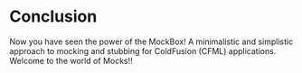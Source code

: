 # Conclusion

Now you have seen the power of the MockBox! A minimalistic and simplistic approach to mocking and stubbing for ColdFusion \(CFML\) applications. Welcome to the world of Mocks!!


